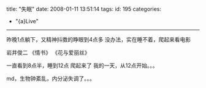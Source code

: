 title: "失眠"
date: 2008-01-11 13:51:14
tags:
id: 195
categories:
  - "{a}Live"
---

昨晚1点躺下，又精神抖擞的睁眼到4点多
没办法，实在睡不着，爬起来看电影

岩井俊二 
《情书》
《花与爱丽丝》

一直看到8点半，睡到12点
爬起来了
我的一天，从12点开始。。。

md，生物钟紊乱，内分泌失调了。。。